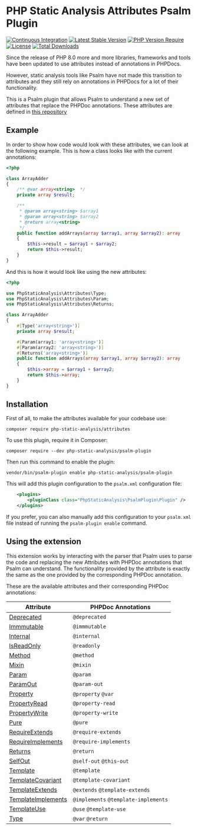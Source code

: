 # PHP Static Analysis Attributes Psalm Plugin
[![Continuous Integration](https://github.com/php-static-analysis/psalm-plugin/workflows/All%20Tests/badge.svg)](https://github.com/php-static-analysis/psalm-plugin/actions)
[![Latest Stable Version](https://poser.pugx.org/php-static-analysis/psalm-plugin/v/stable)](https://packagist.org/packages/php-static-analysis/psalm-plugin)
[![PHP Version Require](http://poser.pugx.org/php-static-analysis/psalm-plugin/require/php)](https://packagist.org/packages/php-static-analysis/psalm-plugin)
[![License](https://poser.pugx.org/php-static-analysis/psalm-plugin/license)](https://github.com/php-static-analysis/psalm-plugin/blob/main/LICENSE)
[![Total Downloads](https://poser.pugx.org/php-static-analysis/psalm-plugin/downloads)](https://packagist.org/packages/php-static-analysis/psalm-plugin/stats)

Since the release of PHP 8.0 more and more libraries, frameworks and tools have been updated to use attributes instead of annotations in PHPDocs.

However, static analysis tools like Psalm have not made this transition to attributes and they still rely on annotations in PHPDocs for a lot of their functionality.

This is a Psalm plugin that allows Psalm to understand a new set of attributes that replace the PHPDoc annotations. These attributes are defined in [this repository](https://github.com/php-static-analysis/attributes)

## Example

In order to show how code would look with these attributes, we can look at the following example. This is how a class looks like with the current annotations:

```php
<?php

class ArrayAdder
{
    /** @var array<string>  */
    private array $result;

    /**
     * @param array<string> $array1
     * @param array<string> $array2
     * @return array<string>
     */
    public function addArrays(array $array1, array $array2): array
    {
        $this->result = $array1 + $array2;
        return $this->result;
    }
}
```

And this is how it would look like using the new attributes:

```php
<?php

use PhpStaticAnalysis\Attributes\Type;
use PhpStaticAnalysis\Attributes\Param;
use PhpStaticAnalysis\Attributes\Returns;

class ArrayAdder
{
    #[Type('array<string>')]
    private array $result;

    #[Param(array1: 'array<string>')]
    #[Param(array2: 'array<string>')]
    #[Returns('array<string>')]
    public function addArrays(array $array1, array $array2): array
    {
        $this->array = $array1 + $array2;
        return $this->array;
    }
}
```

## Installation

First of all, to make the attributes available for your codebase use:

```
composer require php-static-analysis/attributes
```

To use this plugin, require it in Composer:

```
composer require --dev php-static-analysis/psalm-plugin
```

Then run this command to enable the plugin:

```
vendor/bin/psalm-plugin enable php-static-analysis/psalm-plugin
```

This will add this plugin configuration to the `psalm.xml` configuration file:

```xml
    <plugins>
        <pluginClass class="PhpStaticAnalysis\PsalmPlugin\Plugin" />
    </plugins>
```

If you prefer, you can also manually add this configuration to your `psalm.xml` file instead of running the `psalm-plugin enable` command.

## Using the extension

This extension works by interacting with the parser that Psalm uses to parse the code and replacing the new Attributes with PHPDoc annotations that Psalm can understand. The functionality provided by the attribute is exactly the same as the one provided by the corresponding PHPDoc annotation.

These are the available attributes and their corresponding PHPDoc annotations:

| Attribute                                                                                                       | PHPDoc Annotations |
|-----------------------------------------------------------------------------------------------------------------|--------------------|
| [Deprecated](https://github.com/php-static-analysis/attributes/blob/main/doc/Deprecated.md)                     | `@deprecated`                        |
| [Immmutable](https://github.com/php-static-analysis/attributes/blob/main/doc/Immmutable.md)                     | `@immmutable`                        |
| [Internal](https://github.com/php-static-analysis/attributes/blob/main/doc/Internal.md)                         | `@internal`                          |
| [IsReadOnly](https://github.com/php-static-analysis/attributes/blob/main/doc/IsReadOnly.md)                     | `@readonly`                          |
| [Method](https://github.com/php-static-analysis/attributes/blob/main/doc/Method.md)                             | `@method`                            |
| [Mixin](https://github.com/php-static-analysis/attributes/blob/main/doc/Mixin.md)                               | `@mixin`                             |
| [Param](https://github.com/php-static-analysis/attributes/blob/main/doc/Param.md)                               | `@param`                             |
| [ParamOut](https://github.com/php-static-analysis/attributes/blob/main/doc/ParamOut.md)                         | `@param-out`                         |
| [Property](https://github.com/php-static-analysis/attributes/blob/main/doc/Property.md)                         | `@property` `@var`                   |
| [PropertyRead](https://github.com/php-static-analysis/attributes/blob/main/doc/PropertyRead.md)                 | `@property-read`                     |
| [PropertyWrite](https://github.com/php-static-analysis/attributes/blob/main/doc/PropertyWrite.md)               | `@property-write`                    |
| [Pure](https://github.com/php-static-analysis/attributes/blob/main/doc/Pure.md)                                 | `@pure`                              |
| [RequireExtends](https://github.com/php-static-analysis/attributes/blob/main/doc/RequireExtends.md)             | `@require-extends`                   |
| [RequireImplements](https://github.com/php-static-analysis/attributes/blob/main/doc/RequireImplements.md)       | `@require-implements`                |
| [Returns](https://github.com/php-static-analysis/attributes/blob/main/doc/Returns.md)                           | `@return`                            |
| [SelfOut](https://github.com/php-static-analysis/attributes/blob/main/doc/SelfOut.md)                           | `@self-out` `@this-out`              |
| [Template](https://github.com/php-static-analysis/attributes/blob/main/doc/Template.md)                         | `@template`                          |
| [TemplateCovariant](https://github.com/php-static-analysis/attributes/blob/main/doc/TemplateCovariant.md)       | `@template-covariant`                |
| [TemplateExtends](https://github.com/php-static-analysis/attributes/blob/main/doc/TemplateExtends.md)           | `@extends` `@template-extends`       |
| [TemplateImplements](https://github.com/php-static-analysis/attributes/blob/main/doc/TemplateImplements.md)     | `@implements` `@template-implements` |
| [TemplateUse](https://github.com/php-static-analysis/attributes/blob/main/doc/TemplateUse.md)                   | `@use` `@template-use`               |
| [Type](https://github.com/php-static-analysis/attributes/blob/main/doc/Type.md)                                 | `@var` `@return`                     |
